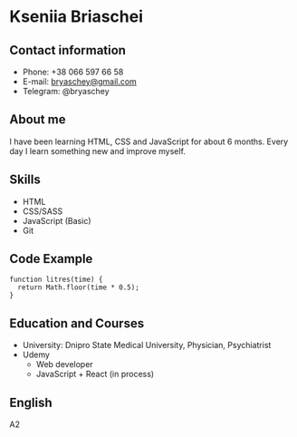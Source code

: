 # Kseniia Briaschei
## Contact information
* Phone: +38 066 597 66 58
* E-mail: bryaschey@gmail.com
* Telegram: @bryaschey
## About me
I have been learning HTML, CSS and JavaScript for about 6 months. Every day I learn something new and improve myself.
## Skills
* HTML
* CSS/SASS
* JavaScript (Basic)
* Git
## Code Example
```
function litres(time) {
  return Math.floor(time * 0.5);
}
```
## Education and Courses
* University: Dnipro State Medical University, Physician, Psychiatrist
* Udemy
    + Web developer
    + JavaScript + React (in process)
## English
A2
